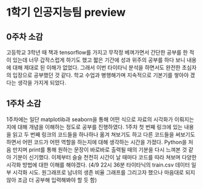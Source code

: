 # 1학기 인공지능팀 preview

## 0주차 소감
고등학교 3학년 때 책과 tensorflow를 가지고 무작정 베껴가면서 간단한 공부를 한 적이 있는데 
너무 갑작스럽게 하기도 했고 짧은 기간에 성과 위주의 공부를 하다 보니 내용에 대해 제대로 된 이해가 없었다.
그래서 이번 타이타닉 분석을 하면서도 완전한 초심자의 입장으로 공부했던 것 같다. 학교 수업과 병행해가며 지속적으로 기본기를 쌓아야 겠다는 생각을 가지게 되었다.

## 1주차 소감
1주차에는 일단 matplotlib과 seaborn을 통해 어떤 식으로 자료의 시각화가 이뤄지는지에 대해 개념을 이해하는 정도로 공부를 진행하였다.
1주차 첫 번째 링크에 있는 내용을 읽고 두 번째 링크의 코드들을 하나하나 옮겨 쳐보기도 하고 다른 코드들을 써보기도 하면서 어떤 코드가 어떤 역할을 하는지에 대해 생각하는 시간을 가졌다.
Python을 처음 만지며 print를 통해 원하는 문장이 바로바로 출력될 때의 기분을 다시 느껴본 것 같아 기분이 신기했다.
이제부터 슬슬 천천히 시간이 날 때마다 코드를 따라 쳐보며 다양한 시각화 방법에 대한 이해를 해야겠다.
(4/9 22시 36분 타이타닉의 train.csv 데이터 일부 시각화 시도. 원그래프로 남녀의 생존 비율 그래프를 그리고자 했으나 마음대로 되지 않아 조금 더 공부해 입력해봐야 할 듯 함)
